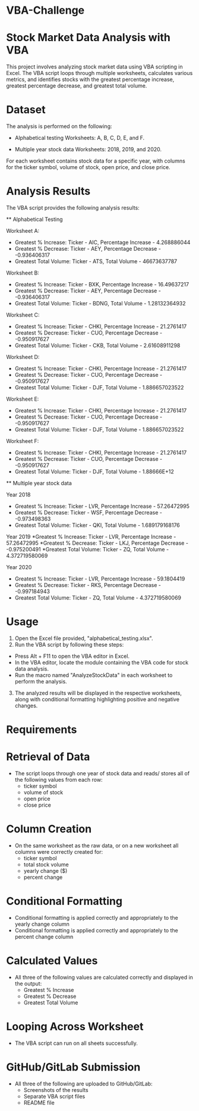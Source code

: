 # VBA-Challenge

# Stock Market Data Analysis with VBA

This project involves analyzing stock market data using VBA scripting in Excel. The VBA script loops through multiple worksheets, calculates various metrics, and identifies stocks with the greatest percentage increase, greatest percentage decrease, and greatest total volume.

# Dataset

The analysis is performed on the following:

* Alphabetical testing 
Worksheets: A, B, C, D, E, and F.

* Multiple year stock data
Worksheets: 2018, 2019, and 2020.

For each worksheet contains stock data for a specific year, with columns for the ticker symbol, volume of stock, open price, and close price.

# Analysis Results

The VBA script provides the following analysis results:

** Alphabetical Testing

Worksheet A:
  * Greatest % Increase: Ticker - AIC, Percentage Increase - 4.268886044
  * Greatest % Decrease: Ticker - AEY, Percentage Decrease - -0.936406317
  * Greatest Total Volume: Ticker - ATS, Total Volume - 46673637787

Worksheet B:
  * Greatest % Increase: Ticker - BXK, Percentage Increase - 16.49637217
  * Greatest % Decrease: Ticker - AEY, Percentage Decrease - -0.936406317
  * Greatest Total Volume: Ticker - BDNG, Total Volume - 1.28132364932

Worksheet C:
  * Greatest % Increase: Ticker - CHKI, Percentage Increase - 21.2761417
  * Greatest % Decrease: Ticker - CUO, Percentage Decrease - -0.950917627
  * Greatest Total Volume: Ticker - CKB, Total Volume - 2.61608911298

Worksheet D:
  * Greatest % Increase: Ticker - CHKI, Percentage Increase - 21.2761417
  * Greatest % Decrease: Ticker - CUO, Percentage Decrease - -0.950917627
  * Greatest Total Volume: Ticker - DJF, Total Volume - 1.886657023522

Worksheet E:
  * Greatest % Increase: Ticker - CHKI, Percentage Increase - 21.2761417
  * Greatest % Decrease: Ticker - CUO, Percentage Decrease - -0.950917627
  * Greatest Total Volume: Ticker - DJF, Total Volume - 1.886657023522

Worksheet F:
  * Greatest % Increase: Ticker - CHKI, Percentage Increase - 21.2761417
  * Greatest % Decrease: Ticker - CUO, Percentage Decrease - -0.950917627
  * Greatest Total Volume: Ticker - DJF, Total Volume - 1.88666E+12

** Multiple year stock data

Year 2018
  * Greatest % Increase: Ticker - LVR, Percentage Increase - 57.26472995
  * Greatest % Decrease: Ticker - WSF, Percentage Decrease - -0.973498363
  * Greatest Total Volume: Ticker - QKI, Total Volume - 1.689179168176

Year 2019
  *Greatest % Increase: Ticker - LVR, Percentage Increase - 57.26472995
  *Greatest % Decrease: Ticker - LKJ, Percentage Decrease - -0.975200491
  *Greatest Total Volume: Ticker - ZQ, Total Volume - 4.372719580069

Year 2020
  * Greatest % Increase: Ticker - LVR, Percentage Increase - 59.1804419
  * Greatest % Decrease: Ticker - RKS, Percentage Decrease - -0.997184943
  * Greatest Total Volume: Ticker - ZQ, Total Volume - 4.372719580069

# Usage

1. Open the Excel file provided, "alphabetical_testing.xlsx".
2. Run the VBA script by following these steps:
  * Press Alt + F11 to open the VBA editor in Excel.
  * In the VBA editor, locate the module containing the VBA code for stock data analysis.
  * Run the macro named "AnalyzeStockData" in each worksheet to perform the analysis.
3. The analyzed results will be displayed in the respective worksheets, along with conditional formatting highlighting positive and negative changes.


# Requirements

# Retrieval of Data 
* The script loops through one year of stock data and reads/ stores all of the following values from each row:
  * ticker symbol 
  * volume of stock 
  * open price 
  * close price 

# Column Creation 
* On the same worksheet as the raw data, or on a new worksheet all columns were correctly created for:
  * ticker symbol
  * total stock volume 
  * yearly change ($) 
  * percent change 

# Conditional Formatting 
* Conditional formatting is applied correctly and appropriately to the yearly change column 
* Conditional formatting is applied correctly and appropriately to the percent change column

# Calculated Values 
* All three of the following values are calculated correctly and displayed in the output:
  * Greatest % Increase 
  * Greatest % Decrease 
  * Greatest Total Volume
 
# Looping Across Worksheet 
* The VBA script can run on all sheets successfully.

# GitHub/GitLab Submission 
* All three of the following are uploaded to GitHub/GitLab:
  * Screenshots of the results 
  * Separate VBA script files 
  * README file 
